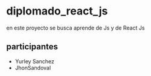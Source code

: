 # diplomado_react_js

en este proyecto se busca aprende de Js y de React Js 

## participantes 
- Yurley Sanchez
- JhonSandoval


